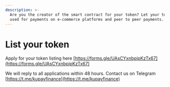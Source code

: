 ```yaml
---
description: >-
  Are you the creator of the smart contract for your token? Let your token be
  used for payments on e-commerce platforms and peer to peer payments.
---
```


# List your token

Apply for your token listing here [https://forms.gle/UAsCYxnbpipKzTx67](https://forms.gle/UAsCYxnbpipKzTx67)

We will reply to all applications within 48 hours. Contact us on Telegram [https://t.me/kupayfinance](https://t.me/kupayfinance)
